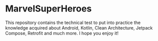 # MarvelSuperHeroes
This repository contains the technical test to put into practice the knowledge acquired about Android, Kotlin, Clean Architecture, Jetpack Compose, Retrofit and much more. I hope you enjoy it! 

